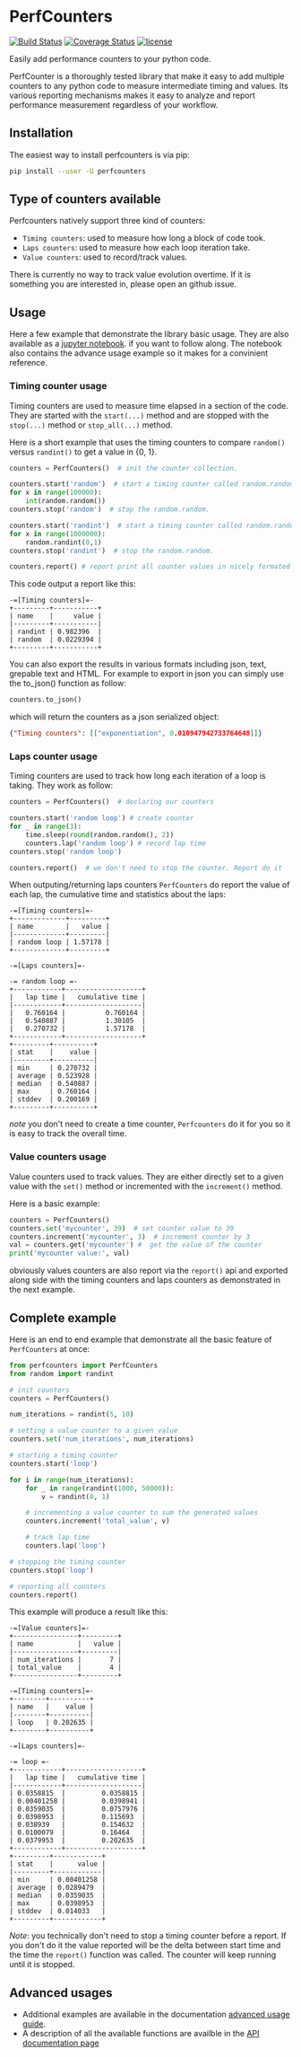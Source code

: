 # PerfCounters

[![Build Status](https://travis-ci.com/ebursztein/perfcounters.svg?branch=master)](https://travis-ci.com/ebursztein/perfcounters)
[![Coverage Status](https://coveralls.io/repos/github/ebursztein/perfcounters/badge.svg?branch=master)](https://coveralls.io/github/ebursztein/perfcounters?branch=master&id=2.0.1)
[![license](https://img.shields.io/badge/license-Apache%202-blue.svg?maxAge=2592000)](https://github.com/ebursztein/perfcounters/blob/master/LICENSE)

Easily add performance counters to your python code.

PerfCounter is a thoroughly tested library that make it easy to add multiple counters to any python code to measure intermediate timing and values. Its various reporting mechanisms makes it easy to analyze and report performance measurement regardless of your workflow.

## Installation

The easiest way to install perfcounters is via pip:

```bash
pip install --user -U perfcounters
```

## Type of counters available

Perfcounters natively support three kind of counters:

- `Timing counters`: used to measure how long a block of code took.
- `Laps counters`: used to measure how each loop iteration take.
- `Value counters`: used to record/track values.

There is currently no way to track value evolution overtime. If it is something
you are interested in, please open an github issue.

## Usage

Here a few example that demonstrate the library basic usage. They are
also available as a [jupyter notebook](https://github.com/ebursztein/perfcounters/blob/master/demo.ipynb).
if you want to follow along. The notebook also contains the advance usage example
so it makes for a convinient reference.

### Timing counter usage

Timing counters are used to measure time elapsed in a section of the code.
They are started with the `start(...)` method and are stopped with
the `stop(...)` method or `stop_all(...)` method.

Here is a short example that uses the timing counters to compare `random()`
versus `randint()` to get a value in  {0, 1}.


```python
counters = PerfCounters()  # init the counter collection.

counters.start('random')  # start a timing counter called random.random.
for x in range(100000):
    int(random.random())
counters.stop('random')  # stop the random.random.

counters.start('randint')  # start a timing counter called random.random.
for x in range(1000000):
    random.randint(0,1)
counters.stop('randint')  # stop the random.random.

counters.report() # report print all counter values in nicely formated tables.
```

This code output a report like this:

```text
-=[Timing counters]=-
+---------+-----------+
| name    |     value |
|---------+-----------|
| randint | 0.982396  |
| random  | 0.0229394 |
+---------+-----------+
```

You can also export the results in various formats including json, text, grepable text and HTML. For example to export in json you can simply use the to_json() function as follow:

```python
counters.to_json()
```

which will return the counters as a json serialized object:

```json
{"Timing counters": [["exponentiation", 0.010947942733764648]]}
```

### Laps counter usage

Timing counters are used to track how long each iteration of a loop is taking. They
work as follow:

```python
counters = PerfCounters()  # declaring our counters

counters.start('random loop') # create counter
for _ in range(3):
    time.sleep(round(random.random(), 2))
    counters.lap('random loop') # record lap time
counters.stop('random loop')

counters.report()  # we don't need to stop the counter. Report do it
```

When outputing/returning laps counters `PerfCounters` do report the value of each lap,
the cumulative time and statistics about the laps:

```text
-=[Timing counters]=-
+-------------+---------+
| name        |   value |
|-------------+---------|
| random loop | 1.57178 |
+-------------+---------+

-=[Laps counters]=-

-= random loop =-
+------------+-------------------+
|   lap time |   cumulative time |
|------------+-------------------|
|   0.760164 |          0.760164 |
|   0.540887 |          1.30105  |
|   0.270732 |          1.57178  |
+------------+-------------------+
+---------+----------+
| stat    |    value |
|---------+----------|
| min     | 0.270732 |
| average | 0.523928 |
| median  | 0.540887 |
| max     | 0.760164 |
| stddev  | 0.200169 |
+---------+----------+
```

*note* you don't need to create a time counter, `Perfcounters` do it for you so
it is easy to track the overall time.

### Value counters usage

Value counters used to track values. They are either directly set to
a given value with the `set()` method  or incremented with the `increment()` method.

Here is a basic example:

```python
counters = PerfCounters()
counters.set('mycounter', 39)  # set counter value to 39
counters.increment('mycounter', 3)  # increment counter by 3
val = counters.get('mycounter') #  get the value of the counter
print('mycounter value:', val)
```

obviously values counters are also report via the `report()` api and exported
along side with the timing counters and laps counters as demonstrated in
the next example.

## Complete example

Here is an end to end example that demonstrate all the basic feature of
`PerfCounters` at once:

```python
from perfcounters import PerfCounters
from random import randint

# init counters
counters = PerfCounters()

num_iterations = randint(5, 10)

# setting a value counter to a given value
counters.set('num_iterations', num_iterations)

# starting a timing counter
counters.start('loop')

for i in range(num_iterations):
    for _ in range(randint(1000, 50000)):
        v = randint(0, 1)

    # incrementing a value counter to sum the generated values
    counters.increment('total_value', v)

    # track lap time
    counters.lap('loop')

# stopping the timing counter
counters.stop('loop')

# reporting all counters
counters.report()
```

This example will produce a result like this:

```text
-=[Value counters]=-
+----------------+---------+
| name           |   value |
|----------------+---------|
| num_iterations |       7 |
| total_value    |       4 |
+----------------+---------+

-=[Timing counters]=-
+--------+----------+
| name   |    value |
|--------+----------|
| loop   | 0.202635 |
+--------+----------+

-=[Laps counters]=-

-= loop =-
+------------+-------------------+
|   lap time |   cumulative time |
|------------+-------------------|
| 0.0358815  |         0.0358815 |
| 0.00401258 |         0.0398941 |
| 0.0359035  |         0.0757976 |
| 0.0398953  |         0.115693  |
| 0.038939   |         0.154632  |
| 0.0100079  |         0.16464   |
| 0.0379953  |         0.202635  |
+------------+-------------------+
+---------+------------+
| stat    |      value |
|---------+------------|
| min     | 0.00401258 |
| average | 0.0289479  |
| median  | 0.0359035  |
| max     | 0.0398953  |
| stddev  | 0.014033   |
+---------+------------+
```

*Note*: you technically don't need to stop a timing counter before a report. If you don't do it the value reported will be the delta between start time and the time the `report()` function was called. The counter will keep running until it is stopped.

## Advanced usages

- Additional examples are available in the documentation [advanced usage guide](https://github.com/ebursztein/perfcounters/tree/master/docs/advanced_usage.md).
- A description of all the available functions are availble in the [API documentation page](https://github.com/ebursztein/perfcounters/tree/master/docs/api.md)
